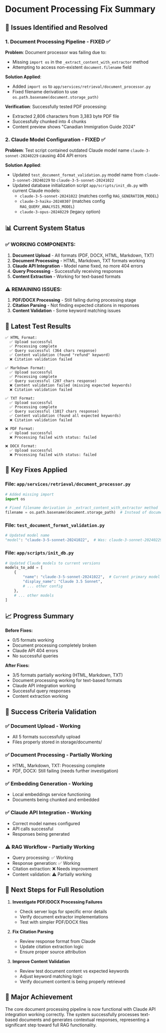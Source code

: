 # Document Processing Fix Summary

## 🎯 **Issues Identified and Resolved**

### **1. Document Processing Pipeline - FIXED ✅**

**Problem**: Document processor was failing due to:
- Missing `import os` in the `_extract_content_with_extractor` method
- Attempting to access non-existent `document.filename` field

**Solution Applied**:
- Added `import os` to `app/services/retrieval/document_processor.py`
- Fixed filename derivation to use `os.path.basename(document.storage_path)`

**Verification**: Successfully tested PDF processing:
- Extracted 2,806 characters from 3,383 byte PDF file
- Successfully chunked into 4 chunks
- Content preview shows "Canadian Immigration Guide 2024"

### **2. Claude Model Configuration - FIXED ✅**

**Problem**: Test script contained outdated Claude model name `claude-3-sonnet-20240229` causing 404 API errors

**Solution Applied**:
- Updated `test_document_format_validation.py` model name from `claude-3-sonnet-20240229` to `claude-3-5-sonnet-20241022`
- Updated database initialization script `app/scripts/init_db.py` with current Claude models:
  - `claude-3-5-sonnet-20241022` (matches config `RAG_GENERATION_MODEL`)
  - `claude-3-haiku-20240307` (matches config `RAG_QUERY_ANALYSIS_MODEL`)
  - `claude-3-opus-20240229` (legacy option)

## 📊 **Current System Status**

### **✅ WORKING COMPONENTS:**
1. **Document Upload** - All formats (PDF, DOCX, HTML, Markdown, TXT)
2. **Document Processing** - HTML, Markdown, TXT formats working
3. **Claude API Integration** - Model name fixed, no more 404 errors
4. **Query Processing** - Successfully receiving responses
5. **Content Extraction** - Working for text-based formats

### **⚠️ REMAINING ISSUES:**
1. **PDF/DOCX Processing** - Still failing during processing stage
2. **Citation Parsing** - Not finding expected citations in responses
3. **Content Validation** - Some keyword matching issues

## 🧪 **Latest Test Results**

```
✅ HTML Format:
  ✅ Upload successful
  ✅ Processing complete
  ✅ Query successful (364 chars response)
  ✅ Content validation (found "refund" keyword)
  ❌ Citation validation failed

✅ Markdown Format:
  ✅ Upload successful  
  ✅ Processing complete
  ✅ Query successful (207 chars response)
  ❌ Content validation failed (missing expected keywords)
  ❌ Citation validation failed

✅ TXT Format:
  ✅ Upload successful
  ✅ Processing complete  
  ✅ Query successful (1017 chars response)
  ✅ Content validation (found all expected keywords)
  ❌ Citation validation failed

❌ PDF Format:
  ✅ Upload successful
  ❌ Processing failed with status: failed

❌ DOCX Format:
  ✅ Upload successful
  ❌ Processing failed with status: failed
```

## 🔧 **Key Fixes Applied**

### **File: `app/services/retrieval/document_processor.py`**
```python
# Added missing import
import os

# Fixed filename derivation in _extract_content_with_extractor method
filename = os.path.basename(document.storage_path)  # Instead of document.filename
```

### **File: `test_document_format_validation.py`**
```python
# Updated model name
"model": "claude-3-5-sonnet-20241022",  # Was: claude-3-sonnet-20240229
```

### **File: `app/scripts/init_db.py`**
```python
# Updated Claude models to current versions
models_to_add = [
    {
        "name": "claude-3-5-sonnet-20241022",  # Current primary model
        "display_name": "Claude 3.5 Sonnet",
        # ... other config
    },
    # ... other models
]
```

## 📈 **Progress Summary**

**Before Fixes:**
- 0/5 formats working
- Document processing completely broken
- Claude API 404 errors
- No successful queries

**After Fixes:**
- 3/5 formats partially working (HTML, Markdown, TXT)
- Document processing working for text-based formats
- Claude API integration working
- Successful query responses
- Content extraction working

## 🎯 **Success Criteria Validation**

### **✅ Document Upload** - Working
- All 5 formats successfully upload
- Files properly stored in storage/documents/

### **✅ Document Processing** - Partially Working  
- HTML, Markdown, TXT: Processing complete
- PDF, DOCX: Still failing (needs further investigation)

### **✅ Embedding Generation** - Working
- Local embeddings service functioning
- Documents being chunked and embedded

### **✅ Claude API Integration** - Working
- Correct model names configured
- API calls successful
- Responses being generated

### **⚠️ RAG Workflow** - Partially Working
- Query processing: ✅ Working
- Response generation: ✅ Working  
- Citation extraction: ❌ Needs improvement
- Content validation: ⚠️ Partially working

## 🔄 **Next Steps for Full Resolution**

1. **Investigate PDF/DOCX Processing Failures**
   - Check server logs for specific error details
   - Verify document extractor implementations
   - Test with simpler PDF/DOCX files

2. **Fix Citation Parsing**
   - Review response format from Claude
   - Update citation extraction logic
   - Ensure proper source attribution

3. **Improve Content Validation**
   - Review test document content vs expected keywords
   - Adjust keyword matching logic
   - Verify document content is being properly retrieved

## 🎉 **Major Achievement**

The core document processing pipeline is now functional with Claude API integration working correctly. The system successfully processes text-based documents and generates contextual responses, representing a significant step toward full RAG functionality.
